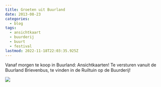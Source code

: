 ```yaml
---
title: Groeten uit Buurland
date: 2013-08-23
categories:
  - blog
tags:
  - ansichtkaart
  - buurderij
  - buurt
  - festival
lastmod: 2022-11-18T22:03:35.925Z
---
```


Vanaf morgen te koop in Buurland: Ansichtkaarten! Te versturen vanuit de Buurland Brievenbus, te vinden in de Ruiltuin op de Buurderij!

![](/images/ansichtkaart.jpg)

<!--more-->